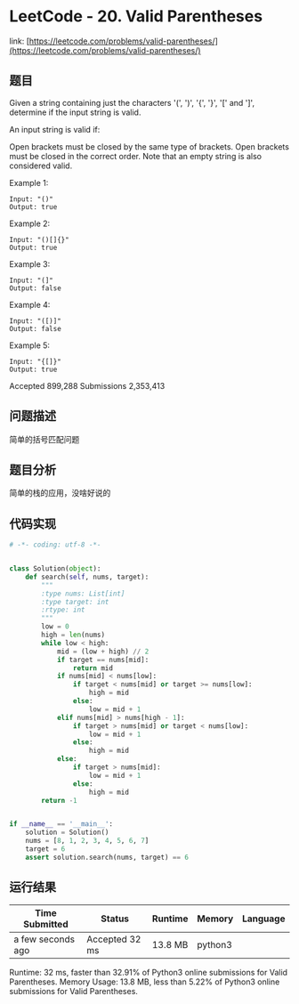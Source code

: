 # LeetCode - 20. Valid Parentheses

link: [https://leetcode.com/problems/valid-parentheses/](https://leetcode.com/problems/valid-parentheses/)

## 题目

Given a string containing just the characters '(', ')', '{', '}', '[' and ']', determine if the input string is valid.

An input string is valid if:

Open brackets must be closed by the same type of brackets.
Open brackets must be closed in the correct order.
Note that an empty string is also considered valid.

Example 1:
```
Input: "()"
Output: true
```

Example 2:
```
Input: "()[]{}"
Output: true
```

Example 3:
```
Input: "(]"
Output: false
```

Example 4:
```
Input: "([)]"
Output: false
```

Example 5:
```
Input: "{[]}"
Output: true
```
Accepted 899,288 Submissions 2,353,413


## 问题描述
简单的括号匹配问题


## 题目分析
简单的栈的应用，没啥好说的


## 代码实现

```python
# -*- coding: utf-8 -*-


class Solution(object):
    def search(self, nums, target):
        """
        :type nums: List[int]
        :type target: int
        :rtype: int
        """
        low = 0
        high = len(nums)
        while low < high:
            mid = (low + high) // 2
            if target == nums[mid]:
                return mid
            if nums[mid] < nums[low]:
                if target < nums[mid] or target >= nums[low]:
                    high = mid
                else:
                    low = mid + 1
            elif nums[mid] > nums[high - 1]:
                if target > nums[mid] or target < nums[low]:
                    low = mid + 1
                else:
                    high = mid
            else:
                if target > nums[mid]:
                    low = mid + 1
                else:
                    high = mid
        return -1


if __name__ == '__main__':
    solution = Solution()
    nums = [8, 1, 2, 3, 4, 5, 6, 7]
    target = 6
    assert solution.search(nums, target) == 6

```



## 运行结果

| Time Submitted | Status                                   | Runtime | Memory | Language |
| -------------- | ---------------------------------------- | ------- | -------- | -------- |
| a few seconds ago |	Accepted	32 ms	| 13.8 MB	| python3|

Runtime: 32 ms, faster than 32.91% of Python3 online submissions for Valid Parentheses.
Memory Usage: 13.8 MB, less than 5.22% of Python3 online submissions for Valid Parentheses.